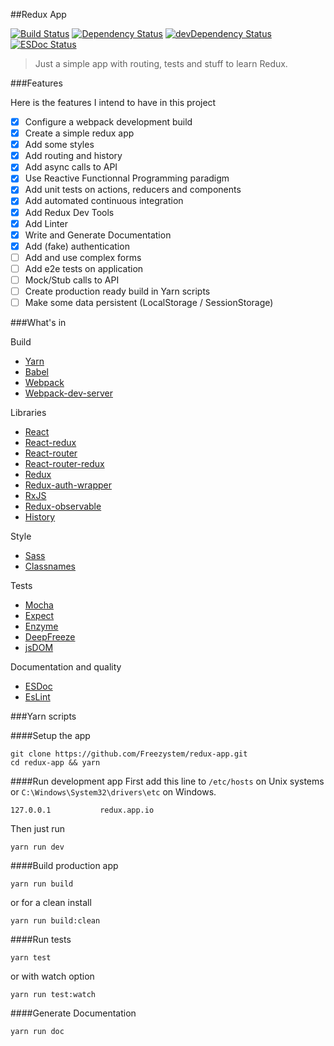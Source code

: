 ##Redux App

[![Build Status](https://semaphoreci.com/api/v1/freezystem/redux-app/branches/master/shields_badge.svg)](https://semaphoreci.com/freezystem/redux-app)
[![Dependency Status](https://david-dm.org/freezystem/redux-app.svg)](https://david-dm.org/freezystem/redux-app)
[![devDependency Status](https://david-dm.org/freezystem/redux-app/dev-status.svg)](https://david-dm.org/freezystem/redux-app#info=devDependencies)
[![ESDoc Status](https://doc.esdoc.org/github.com/Freezystem/redux-app/badge.svg)](https://doc.esdoc.org/github.com/Freezystem/redux-app/)

> Just a simple app with routing, tests and stuff to learn Redux.

###Features

Here is the features I intend to have in this project
- [x] Configure a webpack development build
- [x] Create a simple redux app
- [x] Add some styles
- [x] Add routing and history
- [x] Add async calls to API
- [x] Use Reactive Functionnal Programming paradigm
- [x] Add unit tests on actions, reducers and components
- [x] Add automated continuous integration
- [x] Add Redux Dev Tools
- [x] Add Linter
- [x] Write and Generate Documentation
- [x] Add (fake) authentication
- [ ] Add and use complex forms
- [ ] Add e2e tests on application
- [ ] Mock/Stub calls to API
- [ ] Create production ready build in Yarn scripts
- [ ] Make some data persistent (LocalStorage / SessionStorage)

###What's in

Build 
- [Yarn](https://github.com/yarnpkg/yarn)
- [Babel](https://github.com/babel/babel)
- [Webpack](https://github.com/webpack/webpack)
- [Webpack-dev-server](https://github.com/webpack/webpack-dev-server)

Libraries
- [React](https://github.com/facebook/react)
- [React-redux](https://github.com/reactjs/react-redux)
- [React-router](https://github.com/reactjs/react-router)
- [React-router-redux](https://github.com/reactjs/react-router-redux)
- [Redux](https://github.com/reactjs/redux)
- [Redux-auth-wrapper](https://github.com/mjrussell/redux-auth-wrapper)
- [RxJS](https://github.com/ReactiveX/RxJS)
- [Redux-observable](https://github.com/redux-observable/redux-observable)
- [History](https://github.com/mjackson/history)

Style
- [Sass](https://github.com/sass/sass)
- [Classnames](https://github.com/JedWatson/classnames)

Tests
- [Mocha](https://github.com/mochajs/mocha)
- [Expect](https://github.com/mjackson/expect)
- [Enzyme](https://github.com/airbnb/enzyme)
- [DeepFreeze](https://github.com/substack/deep-freeze)
- [jsDOM](https://github.com/tmpvar/jsdom)

Documentation and quality

- [ESDoc](https://esdoc.org)
- [EsLint](http://eslint.org)

###Yarn scripts

####Setup the app
```
git clone https://github.com/Freezystem/redux-app.git
cd redux-app && yarn
```

####Run development app
First add this line to `/etc/hosts` on Unix systems or `C:\Windows\System32\drivers\etc` on Windows.
```
127.0.0.1           redux.app.io
```
Then just run
```
yarn run dev
```

####Build production app
```
yarn run build
```

or for a clean install
```
yarn run build:clean
```

####Run tests
```
yarn test
```
or with watch option
```
yarn run test:watch
```

####Generate Documentation
```
yarn run doc
```